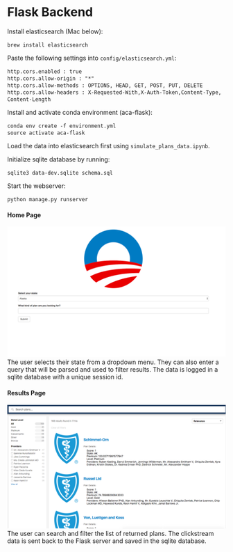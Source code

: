 # Flask Backend

Install elasticsearch (Mac below):

    brew install elasticsearch

Paste the following settings into `config/elasticsearch.yml`:

    http.cors.enabled : true  
    http.cors.allow-origin : "*"
    http.cors.allow-methods : OPTIONS, HEAD, GET, POST, PUT, DELETE
    http.cors.allow-headers : X-Requested-With,X-Auth-Token,Content-Type, Content-Length

Install and activate conda environment (aca-flask):

    conda env create -f environment.yml
    source activate aca-flask    

Load the data into elasticsearch first using `simulate_plans_data.ipynb`.  

Initialize sqlite database by running:

    sqlite3 data-dev.sqlite schema.sql

Start the webserver:

    python manage.py runserver

#### Home Page
![home](screenshots/v3-ss1.png)
The user selects their state from a dropdown menu. They can also enter a query that will be parsed and used to filter results. The data is logged in a sqlite database with a unique session id.

#### Results Page
![result](screenshots/v3-ss2.png)
The user can search and filter the list of returned plans. The clickstream data is sent back to the Flask server and saved in the sqlite database.
